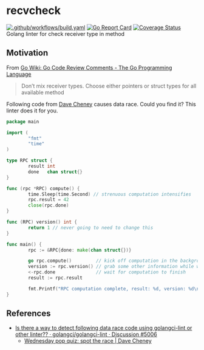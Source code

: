 # recvcheck
[![.github/workflows/build.yaml](https://github.com/raeperd/recvcheck/actions/workflows/build.yaml/badge.svg)](https://github.com/raeperd/recvcheck/actions/workflows/build.yaml) [![Go Report Card](https://goreportcard.com/badge/github.com/raeperd/recvcheck)](https://goreportcard.com/report/github.com/raeperd/recvcheck) [![Coverage Status](https://coveralls.io/repos/github/raeperd/recvcheck/badge.svg?branch=ci-coverall)](https://coveralls.io/github/raeperd/recvcheck?branch=ci-coverall)   
Golang linter for check receiver type in method 

## Motivation
From [Go Wiki: Go Code Review Comments - The Go Programming Language](https://go.dev/wiki/CodeReviewComments#receiver-type)
> Don’t mix receiver types. Choose either pointers or struct types for all available method

Following code from [Dave Cheney](https://dave.cheney.net/2015/11/18/wednesday-pop-quiz-spot-the-race) causes data race. Could you find it?
This linter does it for you.

```go
package main

import (
        "fmt"
        "time"
)

type RPC struct {
        result int
        done   chan struct{}
}

func (rpc *RPC) compute() {
        time.Sleep(time.Second) // strenuous computation intensifies
        rpc.result = 42
        close(rpc.done)
}

func (RPC) version() int {
        return 1 // never going to need to change this
}

func main() {
        rpc := &RPC{done: make(chan struct{})}

        go rpc.compute()         // kick off computation in the background
        version := rpc.version() // grab some other information while we're waiting
        <-rpc.done               // wait for computation to finish
        result := rpc.result

        fmt.Printf("RPC computation complete, result: %d, version: %d\n", result, version)
}
```

## References
- [Is there a way to detect following data race code using golangci-lint or other linter?? · golangci/golangci-lint · Discussion #5006](https://github.com/golangci/golangci-lint/discussions/5006)
    - [Wednesday pop quiz: spot the race | Dave Cheney](https://dave.cheney.net/2015/11/18/wednesday-pop-quiz-spot-the-race)



